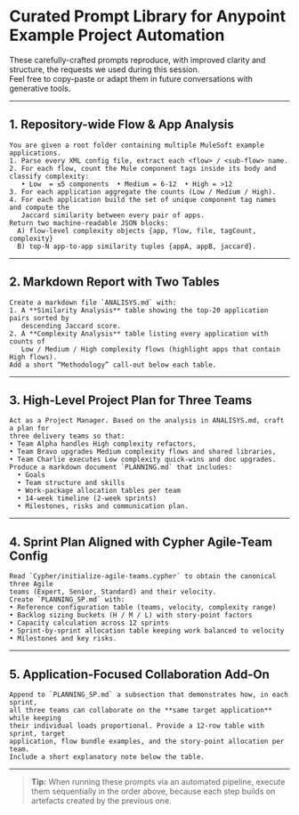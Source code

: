 # Curated Prompt Library for Anypoint Example Project Automation

These carefully-crafted prompts reproduce, with improved clarity and structure, the requests we used during this session.  
Feel free to copy-paste or adapt them in future conversations with generative tools.

---

## 1. Repository-wide Flow & App Analysis
```
You are given a root folder containing multiple MuleSoft example applications.
1. Parse every XML config file, extract each <flow> / <sub-flow> name.
2. For each flow, count the Mule component tags inside its body and classify complexity:
   • Low  = ≤5 components  • Medium = 6-12  • High = >12
3. For each application aggregate the counts (Low / Medium / High).
4. For each application build the set of unique component tag names and compute the
   Jaccard similarity between every pair of apps.
Return two machine-readable JSON blocks:
  A) flow-level complexity objects {app, flow, file, tagCount, complexity}
  B) top-N app-to-app similarity tuples {appA, appB, jaccard}.
```

---

## 2. Markdown Report with Two Tables
```
Create a markdown file `ANALISYS.md` with:
1. A **Similarity Analysis** table showing the top-20 application pairs sorted by
   descending Jaccard score.
2. A **Complexity Analysis** table listing every application with counts of
   Low / Medium / High complexity flows (highlight apps that contain High flows).
Add a short “Methodology” call-out below each table.
```

---

## 3. High-Level Project Plan for Three Teams
```
Act as a Project Manager. Based on the analysis in ANALISYS.md, craft a plan for
three delivery teams so that:
• Team Alpha handles High complexity refactors,
• Team Bravo upgrades Medium complexity flows and shared libraries,
• Team Charlie executes Low complexity quick-wins and doc upgrades.
Produce a markdown document `PLANNING.md` that includes:
  • Goals
  • Team structure and skills
  • Work-package allocation tables per team
  • 14-week timeline (2-week sprints)
  • Milestones, risks and communication plan.
```

---

## 4. Sprint Plan Aligned with Cypher Agile-Team Config
```
Read `Cypher/initialize-agile-teams.cypher` to obtain the canonical three Agile
teams (Expert, Senior, Standard) and their velocity.
Create `PLANNING_SP.md` with:
• Reference configuration table (teams, velocity, complexity range)
• Backlog sizing buckets (H / M / L) with story-point factors
• Capacity calculation across 12 sprints
• Sprint-by-sprint allocation table keeping work balanced to velocity
• Milestones and key risks.
```

---

## 5. Application-Focused Collaboration Add-On
```
Append to `PLANNING_SP.md` a subsection that demonstrates how, in each sprint,
all three teams can collaborate on the **same target application** while keeping
their individual loads proportional. Provide a 12-row table with sprint, target
application, flow bundle examples, and the story-point allocation per team.
Include a short explanatory note below the table.
```


---

> **Tip:** When running these prompts via an automated pipeline, execute them
> sequentially in the order above, because each step builds on artefacts created
> by the previous one. 